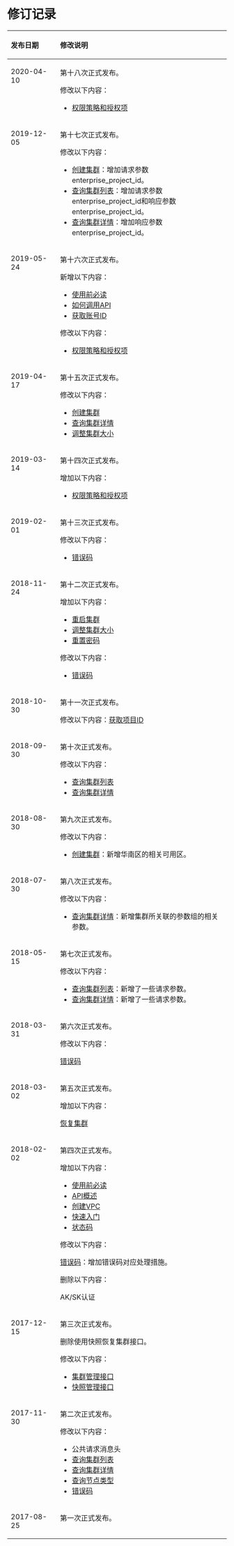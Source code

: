# 修订记录<a name="dws_02_0031"></a>

<a name="t827082e44e614feeae38076e3dcd4818"></a>
<table><thead align="left"><tr id="r36349be992214679b882cf994f96f173"><th class="cellrowborder" valign="top" width="22.46%" id="mcps1.1.3.1.1"><p id="zh-cn_topic_0067713263_p388241794753"><a name="zh-cn_topic_0067713263_p388241794753"></a><a name="zh-cn_topic_0067713263_p388241794753"></a><strong id="a8bdc7a99931a494683e15b0a0407f880"><a name="a8bdc7a99931a494683e15b0a0407f880"></a><a name="a8bdc7a99931a494683e15b0a0407f880"></a>发布日期</strong></p>
</th>
<th class="cellrowborder" valign="top" width="77.53999999999999%" id="mcps1.1.3.1.2"><p id="a64e81ac4fcd0406fba3a622bcdc3d192"><a name="a64e81ac4fcd0406fba3a622bcdc3d192"></a><a name="a64e81ac4fcd0406fba3a622bcdc3d192"></a><strong id="a7702853abea04f70a724f98f19b81538"><a name="a7702853abea04f70a724f98f19b81538"></a><a name="a7702853abea04f70a724f98f19b81538"></a>修改说明</strong></p>
</th>
</tr>
</thead>
<tbody><tr id="row4787214164315"><td class="cellrowborder" valign="top" width="22.46%" headers="mcps1.1.3.1.1 "><p id="p6788141494317"><a name="p6788141494317"></a><a name="p6788141494317"></a>2020-04-10</p>
</td>
<td class="cellrowborder" valign="top" width="77.53999999999999%" headers="mcps1.1.3.1.2 "><p id="p678851415434"><a name="p678851415434"></a><a name="p678851415434"></a>第十八次正式发布。</p>
<p id="p17155193513436"><a name="p17155193513436"></a><a name="p17155193513436"></a>修改以下内容：</p>
<a name="ul97872010114410"></a><a name="ul97872010114410"></a><ul id="ul97872010114410"><li><a href="权限策略和授权项.md">权限策略和授权项</a></li></ul>
</td>
</tr>
<tr id="row19561658271"><td class="cellrowborder" valign="top" width="22.46%" headers="mcps1.1.3.1.1 "><p id="p14561125182717"><a name="p14561125182717"></a><a name="p14561125182717"></a>2019-12-05</p>
</td>
<td class="cellrowborder" valign="top" width="77.53999999999999%" headers="mcps1.1.3.1.2 "><p id="p1854412019276"><a name="p1854412019276"></a><a name="p1854412019276"></a>第十七次正式发布。</p>
<p id="p14544162019271"><a name="p14544162019271"></a><a name="p14544162019271"></a>修改以下内容：</p>
<a name="ul2172122912715"></a><a name="ul2172122912715"></a><ul id="ul2172122912715"><li><a href="创建集群.md">创建集群</a>：增加请求参数enterprise_project_id。</li><li><a href="查询集群列表.md">查询集群列表</a>：增加请求参数enterprise_project_id和响应参数enterprise_project_id。</li><li><a href="查询集群详情.md">查询集群详情</a>：增加响应参数enterprise_project_id。</li></ul>
</td>
</tr>
<tr id="row17832629145317"><td class="cellrowborder" valign="top" width="22.46%" headers="mcps1.1.3.1.1 "><p id="p16833132914539"><a name="p16833132914539"></a><a name="p16833132914539"></a>2019-05-24</p>
</td>
<td class="cellrowborder" valign="top" width="77.53999999999999%" headers="mcps1.1.3.1.2 "><p id="p54374617532"><a name="p54374617532"></a><a name="p54374617532"></a>第十六次正式发布。</p>
<p id="p0461344144716"><a name="p0461344144716"></a><a name="p0461344144716"></a>新增以下内容：</p>
<a name="ul15260115919493"></a><a name="ul15260115919493"></a><ul id="ul15260115919493"><li><a href="使用前必读.md">使用前必读</a></li><li><a href="如何调用API.md">如何调用API</a></li><li><a href="获取账号ID.md">获取账号ID</a></li></ul>
<p id="p27701377491"><a name="p27701377491"></a><a name="p27701377491"></a>修改以下内容：</p>
<a name="ul20137162542712"></a><a name="ul20137162542712"></a><ul id="ul20137162542712"><li><a href="权限策略和授权项.md">权限策略和授权项</a></li></ul>
</td>
</tr>
<tr id="row1959132412571"><td class="cellrowborder" valign="top" width="22.46%" headers="mcps1.1.3.1.1 "><p id="p9959224105717"><a name="p9959224105717"></a><a name="p9959224105717"></a>2019-04-17</p>
</td>
<td class="cellrowborder" valign="top" width="77.53999999999999%" headers="mcps1.1.3.1.2 "><p id="p371253925712"><a name="p371253925712"></a><a name="p371253925712"></a>第十五次正式发布。</p>
<p id="p977620456573"><a name="p977620456573"></a><a name="p977620456573"></a>修改以下内容：</p>
<a name="ul168461647195814"></a><a name="ul168461647195814"></a><ul id="ul168461647195814"><li><a href="创建集群.md">创建集群</a></li><li><a href="查询集群详情.md">查询集群详情</a></li><li><a href="调整集群大小.md">调整集群大小</a></li></ul>
</td>
</tr>
<tr id="row16912333133616"><td class="cellrowborder" valign="top" width="22.46%" headers="mcps1.1.3.1.1 "><p id="p59132337361"><a name="p59132337361"></a><a name="p59132337361"></a>2019-03-14</p>
</td>
<td class="cellrowborder" valign="top" width="77.53999999999999%" headers="mcps1.1.3.1.2 "><p id="p591312335364"><a name="p591312335364"></a><a name="p591312335364"></a>第十四次正式发布。</p>
<p id="p177865518368"><a name="p177865518368"></a><a name="p177865518368"></a>增加以下内容：</p>
<a name="ul146305492379"></a><a name="ul146305492379"></a><ul id="ul146305492379"><li><a href="权限策略和授权项.md">权限策略和授权项</a></li></ul>
</td>
</tr>
<tr id="row113891210131212"><td class="cellrowborder" valign="top" width="22.46%" headers="mcps1.1.3.1.1 "><p id="p143918109120"><a name="p143918109120"></a><a name="p143918109120"></a>2019-02-01</p>
</td>
<td class="cellrowborder" valign="top" width="77.53999999999999%" headers="mcps1.1.3.1.2 "><p id="p752616331122"><a name="p752616331122"></a><a name="p752616331122"></a>第十三次正式发布。</p>
<p id="p12835154120122"><a name="p12835154120122"></a><a name="p12835154120122"></a>修改以下内容：</p>
<a name="ul5837124114122"></a><a name="ul5837124114122"></a><ul id="ul5837124114122"><li><a href="错误码.md">错误码</a></li></ul>
</td>
</tr>
<tr id="row11228116185118"><td class="cellrowborder" valign="top" width="22.46%" headers="mcps1.1.3.1.1 "><p id="p152291162517"><a name="p152291162517"></a><a name="p152291162517"></a>2018-11-24</p>
</td>
<td class="cellrowborder" valign="top" width="77.53999999999999%" headers="mcps1.1.3.1.2 "><p id="p172299165516"><a name="p172299165516"></a><a name="p172299165516"></a>第十二次正式发布。</p>
<p id="p416920338515"><a name="p416920338515"></a><a name="p416920338515"></a>增加以下内容：</p>
<a name="ul16807124965220"></a><a name="ul16807124965220"></a><ul id="ul16807124965220"><li><a href="重启集群.md">重启集群</a></li><li><a href="调整集群大小.md">调整集群大小</a></li><li><a href="重置密码.md">重置密码</a></li></ul>
<p id="p5814110175210"><a name="p5814110175210"></a><a name="p5814110175210"></a>修改以下内容：</p>
<a name="ul1590245117524"></a><a name="ul1590245117524"></a><ul id="ul1590245117524"><li><a href="错误码.md">错误码</a></li></ul>
</td>
</tr>
<tr id="row274517124556"><td class="cellrowborder" valign="top" width="22.46%" headers="mcps1.1.3.1.1 "><p id="p974511213553"><a name="p974511213553"></a><a name="p974511213553"></a>2018-10-30</p>
</td>
<td class="cellrowborder" valign="top" width="77.53999999999999%" headers="mcps1.1.3.1.2 "><p id="p3575163075517"><a name="p3575163075517"></a><a name="p3575163075517"></a>第十一次正式发布。</p>
<p id="p224717218562"><a name="p224717218562"></a><a name="p224717218562"></a>修改以下内容：<a href="获取项目ID.md">获取项目ID</a></p>
</td>
</tr>
<tr id="row118131332756"><td class="cellrowborder" valign="top" width="22.46%" headers="mcps1.1.3.1.1 "><p id="p081312321555"><a name="p081312321555"></a><a name="p081312321555"></a>2018-09-30</p>
</td>
<td class="cellrowborder" valign="top" width="77.53999999999999%" headers="mcps1.1.3.1.2 "><p id="p9813103216515"><a name="p9813103216515"></a><a name="p9813103216515"></a>第十次正式发布。</p>
<p id="p123681506512"><a name="p123681506512"></a><a name="p123681506512"></a>修改以下内容：</p>
<a name="ul1236217281968"></a><a name="ul1236217281968"></a><ul id="ul1236217281968"><li><a href="查询集群列表.md">查询集群列表</a></li><li><a href="查询集群详情.md">查询集群详情</a></li></ul>
</td>
</tr>
<tr id="row144091454115715"><td class="cellrowborder" valign="top" width="22.46%" headers="mcps1.1.3.1.1 "><p id="p6409115418576"><a name="p6409115418576"></a><a name="p6409115418576"></a>2018-08-30</p>
</td>
<td class="cellrowborder" valign="top" width="77.53999999999999%" headers="mcps1.1.3.1.2 "><p id="p78488580585"><a name="p78488580585"></a><a name="p78488580585"></a>第九次正式发布。</p>
<p id="p484875818585"><a name="p484875818585"></a><a name="p484875818585"></a>修改以下内容：</p>
<a name="ul19848658195813"></a><a name="ul19848658195813"></a><ul id="ul19848658195813"><li><a href="创建集群.md">创建集群</a>：新增华南区的相关可用区。</li></ul>
</td>
</tr>
<tr id="row17795131902917"><td class="cellrowborder" valign="top" width="22.46%" headers="mcps1.1.3.1.1 "><p id="p19796121914293"><a name="p19796121914293"></a><a name="p19796121914293"></a>2018-07-30</p>
</td>
<td class="cellrowborder" valign="top" width="77.53999999999999%" headers="mcps1.1.3.1.2 "><p id="p187960198293"><a name="p187960198293"></a><a name="p187960198293"></a>第八次正式发布。</p>
<p id="p18328164315296"><a name="p18328164315296"></a><a name="p18328164315296"></a>修改以下内容：</p>
<a name="ul203212913273"></a><a name="ul203212913273"></a><ul id="ul203212913273"><li><a href="查询集群详情.md">查询集群详情</a>：新增集群所关联的参数组的相关参数。</li></ul>
</td>
</tr>
<tr id="row6355450101411"><td class="cellrowborder" valign="top" width="22.46%" headers="mcps1.1.3.1.1 "><p id="p1935685021410"><a name="p1935685021410"></a><a name="p1935685021410"></a>2018-05-15</p>
</td>
<td class="cellrowborder" valign="top" width="77.53999999999999%" headers="mcps1.1.3.1.2 "><p id="p185091183150"><a name="p185091183150"></a><a name="p185091183150"></a>第七次正式发布。</p>
<p id="p9267152124810"><a name="p9267152124810"></a><a name="p9267152124810"></a>修改以下内容：</p>
<a name="ul225424195013"></a><a name="ul225424195013"></a><ul id="ul225424195013"><li><a href="查询集群列表.md">查询集群列表</a>：新增了一些请求参数。</li><li><a href="查询集群详情.md">查询集群详情</a>：新增了一些请求参数。</li></ul>
</td>
</tr>
<tr id="row19176102942614"><td class="cellrowborder" valign="top" width="22.46%" headers="mcps1.1.3.1.1 "><p id="p21771729162615"><a name="p21771729162615"></a><a name="p21771729162615"></a>2018-03-31</p>
</td>
<td class="cellrowborder" valign="top" width="77.53999999999999%" headers="mcps1.1.3.1.2 "><p id="p8156194019264"><a name="p8156194019264"></a><a name="p8156194019264"></a>第六次正式发布。</p>
<p id="p92614173114"><a name="p92614173114"></a><a name="p92614173114"></a>修改以下内容：</p>
<p id="p697071223118"><a name="p697071223118"></a><a name="p697071223118"></a><a href="错误码.md">错误码</a></p>
</td>
</tr>
<tr id="row1210214136270"><td class="cellrowborder" valign="top" width="22.46%" headers="mcps1.1.3.1.1 "><p id="p1110251312271"><a name="p1110251312271"></a><a name="p1110251312271"></a>2018-03-02</p>
</td>
<td class="cellrowborder" valign="top" width="77.53999999999999%" headers="mcps1.1.3.1.2 "><p id="p17600326122716"><a name="p17600326122716"></a><a name="p17600326122716"></a>第五次正式发布。</p>
<p id="p176020262277"><a name="p176020262277"></a><a name="p176020262277"></a>增加以下内容：</p>
<p id="p10316195410279"><a name="p10316195410279"></a><a name="p10316195410279"></a><a href="恢复集群.md">恢复集群</a></p>
</td>
</tr>
<tr id="row192480550503"><td class="cellrowborder" valign="top" width="22.46%" headers="mcps1.1.3.1.1 "><p id="p1336140205115"><a name="p1336140205115"></a><a name="p1336140205115"></a>2018-02-02</p>
</td>
<td class="cellrowborder" valign="top" width="77.53999999999999%" headers="mcps1.1.3.1.2 "><p id="p024995511502"><a name="p024995511502"></a><a name="p024995511502"></a>第四次正式发布。</p>
<p id="p381662745116"><a name="p381662745116"></a><a name="p381662745116"></a>增加以下内容：</p>
<a name="ul19037459536"></a><a name="ul19037459536"></a><ul id="ul19037459536"><li><a href="使用前必读.md">使用前必读</a></li><li><a href="API概述.md">API概述</a></li><li><a href="创建VPC.md">创建VPC</a></li><li><a href="快速入门.md">快速入门</a></li><li><a href="状态码.md">状态码</a></li></ul>
<p id="p176039115217"><a name="p176039115217"></a><a name="p176039115217"></a>修改以下内容：</p>
<p id="p1041101820527"><a name="p1041101820527"></a><a name="p1041101820527"></a><a href="错误码.md">错误码</a>：增加错误码对应处理措施。</p>
<p id="p693375913278"><a name="p693375913278"></a><a name="p693375913278"></a>删除以下内容：</p>
<p id="p16931269283"><a name="p16931269283"></a><a name="p16931269283"></a>AK/SK认证</p>
</td>
</tr>
<tr id="r91ad8b45005047b684a4595e5c65f526"><td class="cellrowborder" valign="top" width="22.46%" headers="mcps1.1.3.1.1 "><p id="ad3a1e7dba68b4273910b5cca4e155ad9"><a name="ad3a1e7dba68b4273910b5cca4e155ad9"></a><a name="ad3a1e7dba68b4273910b5cca4e155ad9"></a>2017-12-15</p>
</td>
<td class="cellrowborder" valign="top" width="77.53999999999999%" headers="mcps1.1.3.1.2 "><p id="a66bb1bf9ea8244daa5db6b2fd9aa6ee8"><a name="a66bb1bf9ea8244daa5db6b2fd9aa6ee8"></a><a name="a66bb1bf9ea8244daa5db6b2fd9aa6ee8"></a>第三次正式发布。</p>
<p id="a102c505fc282451e9581f60b4766e07b"><a name="a102c505fc282451e9581f60b4766e07b"></a><a name="a102c505fc282451e9581f60b4766e07b"></a>删除使用快照恢复集群接口。</p>
<p id="a1023fc75951c4cbdb39608e07b34288c"><a name="a1023fc75951c4cbdb39608e07b34288c"></a><a name="a1023fc75951c4cbdb39608e07b34288c"></a>修改以下内容：</p>
<a name="ub2c0389193f143dda0fc2b9d4618a043"></a><a name="ub2c0389193f143dda0fc2b9d4618a043"></a><ul id="ub2c0389193f143dda0fc2b9d4618a043"><li><a href="创建集群.md">集群管理接口</a></li><li><a href="创建快照.md">快照管理接口</a></li></ul>
</td>
</tr>
<tr id="r9200c0bbb4bc4f2a8f3e4d602e25f69b"><td class="cellrowborder" valign="top" width="22.46%" headers="mcps1.1.3.1.1 "><p id="aa3a005c2ccf64c8e93f43db7cd5bec3d"><a name="aa3a005c2ccf64c8e93f43db7cd5bec3d"></a><a name="aa3a005c2ccf64c8e93f43db7cd5bec3d"></a>2017-11-30</p>
</td>
<td class="cellrowborder" valign="top" width="77.53999999999999%" headers="mcps1.1.3.1.2 "><p id="aa956d9a64ae64e0ab3f29cc0144bda9e"><a name="aa956d9a64ae64e0ab3f29cc0144bda9e"></a><a name="aa956d9a64ae64e0ab3f29cc0144bda9e"></a>第二次正式发布。</p>
<p id="af4e22af4ac004e4dbb6e4c8e6736a743"><a name="af4e22af4ac004e4dbb6e4c8e6736a743"></a><a name="af4e22af4ac004e4dbb6e4c8e6736a743"></a>修改以下内容：</p>
<a name="uc40c0dad04c84e0389bd4ed686879809"></a><a name="uc40c0dad04c84e0389bd4ed686879809"></a><ul id="uc40c0dad04c84e0389bd4ed686879809"><li>公共请求消息头</li><li><a href="查询集群列表.md">查询集群列表</a></li><li><a href="查询集群详情.md">查询集群详情</a></li><li><a href="查询节点类型.md">查询节点类型</a></li><li><a href="错误码.md">错误码</a></li></ul>
</td>
</tr>
<tr id="r2cf2396bc4f048d8bd79195eb77ec828"><td class="cellrowborder" valign="top" width="22.46%" headers="mcps1.1.3.1.1 "><p id="ab13db3cf731e4ef7ad875b8cac87b980"><a name="ab13db3cf731e4ef7ad875b8cac87b980"></a><a name="ab13db3cf731e4ef7ad875b8cac87b980"></a>2017-08-25</p>
</td>
<td class="cellrowborder" valign="top" width="77.53999999999999%" headers="mcps1.1.3.1.2 "><p id="aed052451d8244e1b94d20855f7a0b4b0"><a name="aed052451d8244e1b94d20855f7a0b4b0"></a><a name="aed052451d8244e1b94d20855f7a0b4b0"></a>第一次正式发布。</p>
</td>
</tr>
</tbody>
</table>

